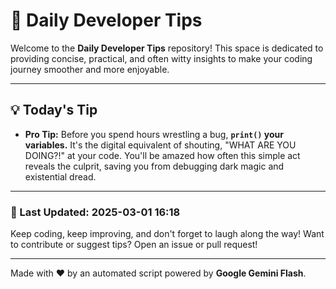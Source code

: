 
# 🌟 Daily Developer Tips

Welcome to the **Daily Developer Tips** repository! This space is dedicated to providing concise, practical, and often witty insights to make your coding journey smoother and more enjoyable.

---

## 💡 Today's Tip

- **Pro Tip:**  Before you spend hours wrestling a bug,  **`print()` your variables.**  It's the digital equivalent of shouting, "WHAT ARE YOU DOING?!" at your code. You'll be amazed how often this simple act reveals the culprit, saving you from debugging dark magic and existential dread.

---

### 📅 Last Updated: 2025-03-01 16:18

Keep coding, keep improving, and don't forget to laugh along the way! Want to contribute or suggest tips? Open an issue or pull request!

---

Made with ❤️ by an automated script powered by **Google Gemini Flash**.
